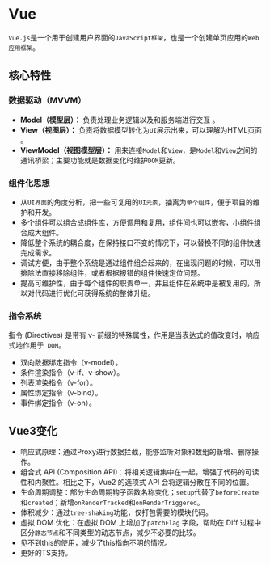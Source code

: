 # Vue

`Vue.js`是一个用于创建用户界面的`JavaScript框架`，也是一个创建单页应用的`Web应用框架`。

## **核心特性**

### **数据驱动（MVVM）**

- **Model（模型层）：** 负责处理业务逻辑以及和服务端进行交互  。
- **View（视图层）：**  负责将数据模型转化为`UI`展示出来，可以理解为HTML页面 。
- **ViewModel（视图模型层）：** 用来连接`Model`和`View`，是`Model`和`View`之间的通讯桥梁；主要功能就是数据变化时维护`DOM`更新。

###  组件化思想

- 从`UI界面`的角度分析，把一些可复用的`UI元素`，抽离为`单个组件`，便于项目的维护和开发。
- 多个组件可以组合成组件库，方便调用和复用，组件间也可以嵌套，小组件组合成大组件。  
-  降低整个系统的耦合度，在保持接口不变的情况下，可以替换不同的组件快速完成需求。
- 调试方便，由于整个系统是通过组件组合起来的，在出现问题的时候，可以用排除法直接移除组件，或者根据报错的组件快速定位问题。
- 提高可维护性，由于每个组件的职责单一，并且组件在系统中是被复用的，所以对代码进行优化可获得系统的整体升级。

### **指令系统**

指令 (Directives) 是带有 v- 前缀的特殊属性，作用是当表达式的值改变时，响应式地作用于` DOM`。

- 双向数据绑定指令（v-model）。
- 条件渲染指令（v-if、v-show）。
- 列表渲染指令（v-for）。
- 属性绑定指令（v-bind）。
- 事件绑定指令（v-on）。

##  Vue3变化

- 响应式原理：通过Proxy进行数据拦截，能够监听对象和数组的新增、删除操作。
- 组合式 API (Composition API)：将相关逻辑集中在一起，增强了代码的可读性和内聚性。相比之下，Vue2 的选项式 API 会将逻辑分散在不同的位置。
- 生命周期调整：部分生命周期钩子函数名称变化；`setup`代替了`beforeCreate`和`created`；新增`onRenderTracked`和`onRenderTriggered`。
- 体积减少：通过`tree-shaking`功能，仅打包需要的模块代码。
- 虚拟 DOM 优化：在虚拟 DOM 上增加了`patchFlag` 字段，帮助在 Diff 过程中区分`静态节点`和不同类型的动态节点，减少不必要的比较。
- 见不到this的使用，减少了this指向不明的情况。
- 更好的TS支持。